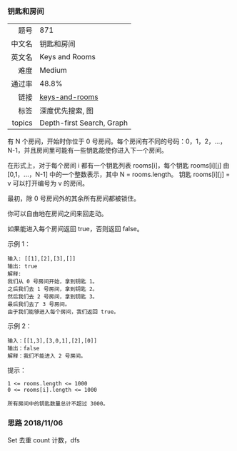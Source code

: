 ### 钥匙和房间
|	|	|
|---:|:---|
|题号|871|
|中文名|钥匙和房间|
|英文名|Keys and Rooms|
|难度|Medium|
|通过率|48.8%|
|链接|[keys-and-rooms](https://leetcode-cn.com/problems/keys-and-rooms/description/)|
|标签|深度优先搜索, 图|
|topics|Depth-first Search, Graph|


有 N 个房间，开始时你位于 0 号房间。每个房间有不同的号码：0，1，2，...，N-1，并且房间里可能有一些钥匙能使你进入下一个房间。

在形式上，对于每个房间 i 都有一个钥匙列表 rooms[i]，每个钥匙 rooms[i][j] 由 [0,1，...，N-1] 中的一个整数表示，其中 N = rooms.length。 钥匙 rooms[i][j] = v 可以打开编号为 v 的房间。

最初，除 0 号房间外的其余所有房间都被锁住。

你可以自由地在房间之间来回走动。

如果能进入每个房间返回 true，否则返回 false。

示例 1：

```
输入: [[1],[2],[3],[]]
输出: true
解释:  
我们从 0 号房间开始，拿到钥匙 1。
之后我们去 1 号房间，拿到钥匙 2。
然后我们去 2 号房间，拿到钥匙 3。
最后我们去了 3 号房间。
由于我们能够进入每个房间，我们返回 true。

```

示例 2：

```
输入：[[1,3],[3,0,1],[2],[0]]
输出：false
解释：我们不能进入 2 号房间。

```

提示：

	1 <= rooms.length <= 1000
    0 <= rooms[i].length <= 1000
	
	所有房间中的钥匙数量总计不超过 3000。



### 思路 2018/11/06
Set 去重 count 计数，dfs